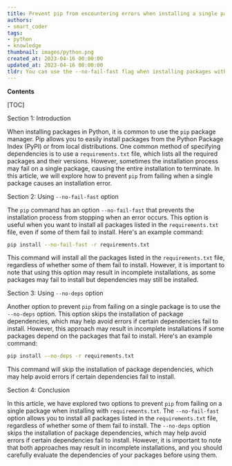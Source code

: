 ```yaml
---
title: Prevent pip from encountering errors when installing a single package from the requirements.txt file
authors:
- smart_coder
tags:
- python
- knowledge
thumbnail: images/python.png
created_at: 2023-04-16 00:00:00
updated_at: 2023-04-16 00:00:00
tldr: You can use the --no-fail-fast flag when installing packages with pip to prevent it from failing on a single package.
---
```


**Contents**

[TOC]

Section 1: Introduction

When installing packages in Python, it is common to use the `pip` package manager. Pip allows you to easily install packages from the Python Package Index (PyPI) or from local distributions. One common method of specifying dependencies is to use a `requirements.txt` file, which lists all the required packages and their versions. However, sometimes the installation process may fail on a single package, causing the entire installation to terminate. In this article, we will explore how to prevent `pip` from failing when a single package causes an installation error.

Section 2: Using `--no-fail-fast` option

The `pip` command has an option `--no-fail-fast` that prevents the installation process from stopping when an error occurs. This option is useful when you want to install all packages listed in the `requirements.txt` file, even if some of them fail to install. Here's an example command:

```bash
pip install --no-fail-fast -r requirements.txt
```

This command will install all the packages listed in the `requirements.txt` file, regardless of whether some of them fail to install. However, it is important to note that using this option may result in incomplete installations, as some packages may fail to install but dependencies may still be installed.

Section 3: Using `--no-deps` option

Another option to prevent `pip` from failing on a single package is to use the `--no-deps` option. This option skips the installation of package dependencies, which may help avoid errors if certain dependencies fail to install. However, this approach may result in incomplete installations if some packages depend on the packages that fail to install. Here's an example command:

```bash
pip install --no-deps -r requirements.txt
```

This command will skip the installation of package dependencies, which may help avoid errors if certain dependencies fail to install.

Section 4: Conclusion

In this article, we have explored two options to prevent `pip` from failing on a single package when installing with `requirements.txt`. The `--no-fail-fast` option allows you to install all packages listed in the `requirements.txt` file, regardless of whether some of them fail to install. The `--no-deps` option skips the installation of package dependencies, which may help avoid errors if certain dependencies fail to install. However, it is important to note that both approaches may result in incomplete installations, and you should carefully evaluate the dependencies of your packages before using them.
